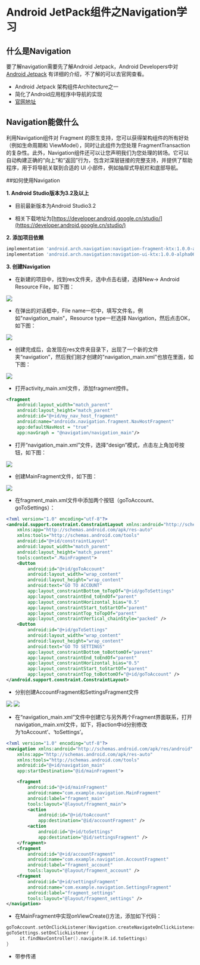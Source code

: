 # Android JetPack组件之Navigation学习
## 什么是Navigation

要了解navigation需要先了解Android Jetpack，Android Developers中对[Android Jetpack](https://developer.android.google.cn/jetpack/) 有详细的介绍，不了解的可以去官网查看。

- Android Jetpack 架构组件Architecture之一
- 简化了Android应用程序中导航的实现
- [官网地址](https://developer.android.google.cn/topic/libraries/architecture/navigation/)

## Navigation能做什么

利用Navigation组件对 Fragment 的原生支持，您可以获得架构组件的所有好处（例如生命周期和 ViewModel），同时让此组件为您处理 FragmentTransaction 的复杂性。此外，Navigation组件还可以让您声明我们为您处理的转场。它可以自动构建正确的“向上”和“返回”行为，包含对深层链接的完整支持，并提供了帮助程序，用于将导航关联到合适的 UI 小部件，例如抽屉式导航栏和底部导航。

##如何使用Navigation

**1. Android Studio版本为3.2及以上**

- 目前最新版本为Android Studio3.2

- 相关下载地址为[https://developer.android.google.cn/studio/](https://developer.android.google.cn/studio/)

**2. 添加项目依赖**

```groovy
implementation 'android.arch.navigation:navigation-fragment-ktx:1.0.0-alpha06'
implementation 'android.arch.navigation:navigation-ui-ktx:1.0.0-alpha06'
```

**3. 创建Navigation**

- 在新建的项目中，找到res文件夹，选中点击右键，选择New-> Android Resource File，如下图：

<div  align = "left">
    <img src= "https://github.com/GuangJieWang/NavigationDemo/blob/master/screenShot/create.png?raw=true"/>
</div>

- 在弹出的对话框中，File name一栏中，填写文件名，例如"navigation_main"，Resource type一栏选择 Navigation，然后点击OK，如下图：

<div align = "left">
    <img src = "https://github.com/GuangJieWang/NavigationDemo/blob/master/screenShot/navigation_main.png?raw=true"/>
</div>


- 创建完成后，会发现在res文件夹目录下，出现了一个新的文件夹“navigation”，然后我们刚才创建的"navigation_main.xml"也放在里面，如下图：

<div align = "left">
    <img src = "https://github.com/GuangJieWang/NavigationDemo/blob/master/screenShot/new_navigation.png?raw=true"/>
</div>


- 打开activity_main.xml文件，添加fragment控件。

```xml
<fragment
    android:layout_width="match_parent"
    android:layout_height="match_parent"
    android:id="@+id/my_nav_host_fragment"
    android:name="androidx.navigation.fragment.NavHostFragment"
    app:defaultNavHost = "true"
    app:navGraph = "@navigation/navigation_main"/>
```

- 打开“navigation_main.xml”文件，选择“design”模式，点击左上角加号按钮，如下图：

<div align = "left">
    <img src="https://github.com/GuangJieWang/NavigationDemo/blob/master/screenShot/new_fragment.jpg?raw=true"/>
</div>

- 创建MainFragment文件，如下图：

<div align = "left">
    <img src= "https://github.com/GuangJieWang/NavigationDemo/blob/master/screenShot/main_fragment.png?raw=true"/>
</div>

- 在fragment_main.xml文件中添加两个按钮（goToAccount、goToSettings）：

```xml
<?xml version="1.0" encoding="utf-8"?>
<android.support.constraint.ConstraintLayout xmlns:android="http://schemas.android.com/apk/res/android"
    xmlns:app="http://schemas.android.com/apk/res-auto"
    xmlns:tools="http://schemas.android.com/tools"
    android:id="@+id/constraintLayout"
    android:layout_width="match_parent"
    android:layout_height="match_parent"
    tools:context=".MainFragment">
    <Button
        android:id="@+id/goToAccount"
        android:layout_width="wrap_content"
        android:layout_height="wrap_content"
        android:text="GO TO ACCOUNT"
        app:layout_constraintBottom_toTopOf="@+id/goToSettings"
        app:layout_constraintEnd_toEndOf="parent"
        app:layout_constraintHorizontal_bias="0.5"
        app:layout_constraintStart_toStartOf="parent"
        app:layout_constraintTop_toTopOf="parent"
        app:layout_constraintVertical_chainStyle="packed" />
    <Button
        android:id="@+id/goToSettings"
        android:layout_width="wrap_content"
        android:layout_height="wrap_content"
        android:text="GO TO SETTINGS"
        app:layout_constraintBottom_toBottomOf="parent"
        app:layout_constraintEnd_toEndOf="parent"
        app:layout_constraintHorizontal_bias="0.5"
        app:layout_constraintStart_toStartOf="parent"
        app:layout_constraintTop_toBottomOf="@+id/goToAccount" />
</android.support.constraint.ConstraintLayout>
```

- 分别创建AccountFragment和SettingsFragment文件

<div align= "left">
    <img src="https://github.com/GuangJieWang/NavigationDemo/blob/master/screenShot/account_fragment.png?raw=true"/>
     <img src="https://github.com/GuangJieWang/NavigationDemo/blob/master/screenShot/settings_fragment.png?raw=true"/>
</div>

- 在“navigation_main.xml”文件中创建它与另外两个Fragment界面联系，打开navigation_main.xml文件，如下，将action中id分别修改为‘toAccount’、‘toSettings’。

```xml
<?xml version="1.0" encoding="utf-8"?>
<navigation xmlns:android="http://schemas.android.com/apk/res/android"
    xmlns:app="http://schemas.android.com/apk/res-auto"
    xmlns:tools="http://schemas.android.com/tools"
    android:id="@+id/navigation_main"
    app:startDestination="@id/mainFragment">

    <fragment
        android:id="@+id/mainFragment"
        android:name="com.example.navigation.MainFragment"
        android:label="fragment_main"
        tools:layout="@layout/fragment_main">
        <action
            android:id="@+id/toAccount"
            app:destination="@id/accountFragment" />
        <action
            android:id="@+id/toSettings"
            app:destination="@id/settingsFragment" />
    </fragment>
    <fragment
        android:id="@+id/accountFragment"
        android:name="com.example.navigation.AccountFragment"
        android:label="fragment_account"
        tools:layout="@layout/fragment_account" />
    <fragment
        android:id="@+id/settingsFragment"
        android:name="com.example.navigation.SettingsFragment"
        android:label="fragment_settings"
        tools:layout="@layout/fragment_settings" />
</navigation>
```

- 在MainFragment中实现onViewCreate()方法，添加如下代码：

```kotlin
goToAccount.setOnClickListener(Navigation.createNavigateOnClickListener(R.id.toAccount))
goToSettings.setOnClickListener {
     it.findNavController().navigate(R.id.toSettings)
}
```

- 带参传递






